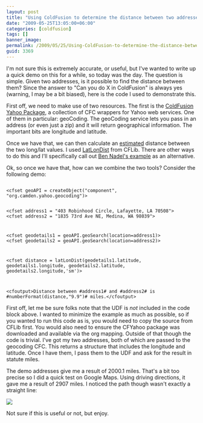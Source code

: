 ```yaml
---
layout: post
title: "Using ColdFusion to determine the distance between two addresses"
date: "2009-05-25T13:05:00+06:00"
categories: [coldfusion]
tags: []
banner_image: 
permalink: /2009/05/25/Using-ColdFusion-to-determine-the-distance-between-two-addresses
guid: 3369
---
```


I'm not sure this is extremely accurate, or useful, but I've wanted to write up a quick demo on this for a while, so today was the day. The question is simple. Given two addresses, is it possible to find the distance between them? Since the answer to "Can you do X in ColdFusion" is always yes (warning, I may be a bit biased), here is the code I used to demonstrate this.
<!--more-->
First off, we need to make use of two resources. The first is the <a href="http://cfyahoo.riaforge.org/">ColdFusion Yahoo Package</a>, a collection of CFC wrappers for Yahoo web services. One of them in particular: geoCoding. The geoCoding service lets you pass in an address (or even just a zip) and it will return geographical information. The important bits are longitude and latitude. 

Once we have that, we can then calculate an <u>estimated</u> distance between the two long/lat values. I used <a href="http://www.cflib.org/udf/LatLonDist">LatLonDist</a> from CFLib. There are other ways to do this and I'll specifically call out <a href="http://www.bennadel.com/blog/1489-Finding-The-Distance-Between-Latitude-Longitude-Locations-In-ColdFusion.htm">Ben Nadel's example</a> as an alternative.

Ok, so once we have that, how can we combine the two tools? Consider the following demo:

<code>
&lt;cfset geoAPI = createObject("component", "org.camden.yahoo.geocoding")&gt;

&lt;cfset address1 = "403 Robinhood Circle, Lafayette, LA 70508"&gt;
&lt;cfset address2 = "1835 73rd Ave NE, Medina, WA 98039"&gt;

&lt;cfset geodetails1 = geoAPI.geoSearch(location=address1)&gt;
&lt;cfset geodetails2 = geoAPI.geoSearch(location=address2)&gt;

&lt;cfset distance = latLonDist(geodetails1.latitude, geodetails1.longitude, geodetails2.latitude, geodetails2.longitude,'sm')&gt;

&lt;cfoutput&gt;Distance between #address1# and #address2# is #numberFormat(distance,"9.9")# miles.&lt;/cfoutput&gt;
</code>

First off, let me be sure folks note that the UDF is <i>not</i> included in the code block above. I wanted to minimize the example as much as possible, so if you wanted to run this code as is, you would need to copy the source from CFLib first. You would also need to ensure the CFYahoo package was downloaded and available via the org mapping. Outside of that though the code is trivial. I've got my two addresses, both of which are passed to the geocoding CFC. This returns a structure that includes the longitude and latitude. Once I have them, I pass them to the UDF and ask for the result in statute miles. 

The demo addresses give me a result of 2000.1 miles. That's a bit too precise so I did a quick test on Google Maps. Using driving directions, it gave me a result of 2907 miles. I noticed the path though wasn't exactly a straight line:

<img src="https://static.raymondcamden.com/images//Picture 158.png">

Not sure if this is useful or not, but enjoy.